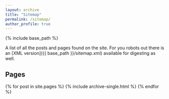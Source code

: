 ```yaml
---
layout: archive
title: "Sitemap"
permalink: /sitemap/
author_profile: true
---
```


{% include base_path %}

A list of all the posts and pages found on the site. For you robots out there is an [XML version]({{ base_path }}/sitemap.xml) available for digesting as well.

<h2>Pages</h2>
{% for post in site.pages %}
  {% include archive-single.html %}
{% endfor %}

<!--<h2>Posts</h2>-->
<!--{% for post in site.posts %}-->
<!--  {% include archive-single.html %}-->
<!--{% endfor %}-->

<!--{% capture written_label %}'None'{% endcapture %}-->

<!--{% for collection in site.collections %}-->
<!--{% unless collection.output == false or collection.label == "posts" %}-->
<!--  {% capture label %}{{ collection.label }}{% endcapture %}-->
<!--  {% if label != written_label %}-->
<!--  <h2>{{ label }}</h2>-->
<!--  {% capture written_label %}{{ label }}{% endcapture %}-->
<!--  {% endif %}-->
<!--{% endunless %}-->
<!--{% for post in collection.docs %}-->
<!--  {% unless collection.output == false or collection.label == "posts" %}-->
<!--  {% include archive-single.html %}-->
<!--  {% endunless %}-->
<!--{% endfor %}-->
<!--{% endfor %}-->
